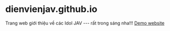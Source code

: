# dienvienjav.github.io
Trang web giới thiệu về các Idol JAV --- rất trong sáng nha!!!
[Demo website](https://quanghuybest2k2.github.io/dienvienjav.github.io/)
